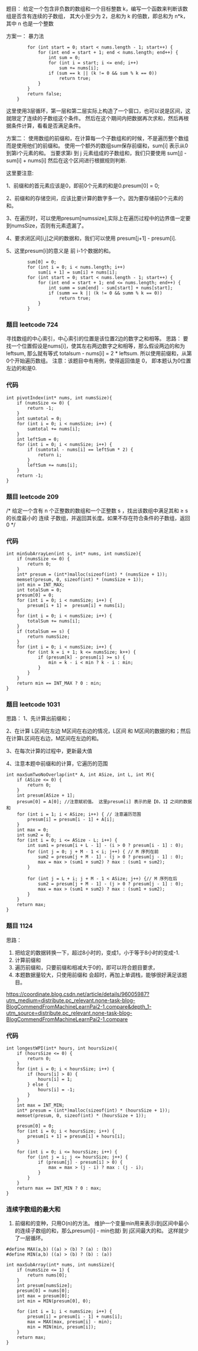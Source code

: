 题目：
给定一个包含非负数的数组和一个目标整数 k，编写一个函数来判断该数组是否含有连续的子数组，
其大小至少为 2，总和为 k 的倍数，即总和为 n*k，其中 n 也是一个整数

方案一： 暴力法
```
        for (int start = 0; start < nums.length - 1; start++) {
            for (int end = start + 1; end < nums.length; end++) {
                int sum = 0;
                for (int i = start; i <= end; i++)
                    sum += nums[i];
                if (sum == k || (k != 0 && sum % k == 0))
                    return true;
            }
        }
        return false;
    }
```

这里使用3层循环，第一层和第二层实际上构造了一个窗口，也可以说是区间，这就限定了连续的子数组这个条件。
然后在这个期间内把数据再次求和，然后再根据条件计算，看看是否满足条件。

方案二：
使用数组的前缀和，在计算每一个子数组和的时候，不是遍历整个数组而是使用他们的前缀和。
使用一个额外的数组sum保存前缀和，sum[i] 表示从0到第i个元素的和。
当要求第i 到 j 元素组成的子数组和，我们只要使用 sum[j] - sum[i] + nums[i]
然后在这个区间进行根据规则判断.

这里要注意:

1、前缀和的首元素应该是0，即前0个元素的和是0.presum[0] = 0;

2、前缀和的存储空间，应该比要计算的数字多一个。因为要存储前0个元素的和。

3、在遍历时，可以使用presum[numssize],实际上在遍历过程中的边界值一定要到numsSize，否则有元素遗漏了。

4、要求闭区间[i,j]之间的数据和，我们可以使用 presum[j+1] - presum[i].

5、这里presum[i]的意义是 前 i-1个数据的和。

```
        sum[0] = 0;
        for (int i = 0; i < nums.length; i++)
            sum[i + 1] = sum[i] + nums[i];
        for (int start = 0; start < nums.length - 1; start++) {
            for (int end = start + 1; end <= nums.length; end++) {
                int summ = sum[end] - sum[start] + nums[start];
                if (summ == k || (k != 0 && summ % k == 0))
                    return true;
            }
        }
```
### 题目 leetcode 724
寻找数组的中心索引，中心索引的位置是该位置2边的数字之和相等。
思路：
要找一个位置假设是nums[i]，使其左右两边数字之和相等，那么假设两边的和为 leftsum, 那么就有等式 totalsum - nums[i] = 2 * leftsum.
所以使用前缀和，从第0个开始遍历数组。
注意：该题目中有用例，使得返回值是 0， 即本题认为0位置左边的和是0.

### 代码
```
int pivotIndex(int* nums, int numsSize){
    if (numsSize <= 0) {
        return -1;
    }
    int sumtotal = 0;
    for (int i = 0; i < numsSize; i++) {
        sumtotal += nums[i];
    }
    int leftSum = 0;
    for (int i = 0; i < numsSize; i++) {
        if (sumtotal - nums[i] == leftSum * 2) {
            return i;
        }
        leftSum += nums[i];
    }
    return -1;
}
```

### 题目 leetcode 209
/*
给定一个含有 n 个正整数的数组和一个正整数 s ，找出该数组中满足其和 ≥ s 的长度最小的 连续 子数组，并返回其长度。如果不存在符合条件的子数组，返回 0
*/

### 代码
```
int minSubArrayLen(int s, int* nums, int numsSize){
    if (numsSize <= 0) {
        return 0;
    }
    int* presum = (int*)malloc(sizeof(int) * (numsSize + 1));
    memset(presum, 0, sizeof(int) * (numsSize + 1));
    int min = INT_MAX;
    int totalSum = 0;
    presum[0] = 0;
    for (int i = 0; i < numsSize; i++) {
        presum[i + 1] =  presum[i] + nums[i];
    }
    for (int i = 0; i < numsSize; i++) {
        totalSum += nums[i];
    }
    if (totalSum == s) {
        return numsSize;
    }
    for (int i = 0; i < numsSize; i++) {
        for (int k = i + 1; k <= numsSize; k++) {
            if (presum[k] - presum[i] >= s) {
                min = k - i < min ? k - i : min;
            }
        }
    }
    return min == INT_MAX ? 0 : min;
}
```

### 题目 leetcode 1031
思路：
1、先计算出前缀和；

2、在计算 L区间在左边 M区间在右边的情况，L区间 和 M区间的数据的和；然后在计算L区间在右边，M区间在左边的和。

3、在每次计算的过程中，更新最大值

4、注意本题中前缀和的计算，它遍历的范围

```
int maxSumTwoNoOverlap(int* A, int ASize, int L, int M){
    if (ASize <= 0) {
        return 0;
    }
    int presum[ASize + 1];
    presum[0] = A[0]; //注意赋初值。 这里presum[i] 表示的是【0，1】之间的数据和
    for (int i = 1; i < ASize; i++) { // 注意遍历范围
        presum[i] = presum[i - 1] + A[i];
    }
    int max = 0;
    int sum2 = 0;
    for (int i = 0; i <= ASize - L; i++) {
        int sum1 = presum[i + L - 1] - (i > 0 ? presum[i - 1] : 0);
        for (int j = 0; j + M - 1 < i; j++) { // M 序列在前
            sum2 = presum[j + M - 1] - (j > 0 ? presum[j - 1] : 0);
            max = max > (sum1 + sum2) ? max : (sum1 + sum2);
        }

        for (int j = L + i; j + M - 1 < ASize; j++) {// M 序列在后
            sum2 = presum[j + M - 1] - (j > 0 ? presum[j - 1] : 0);
            max = max > (sum1 + sum2) ? max : (sum1 + sum2);
        }
    }
    return max;
}
```

### 题目 1124
思路：
1. 把给定的数据转换一下，超过8小时的，变成1，小于等于8小时的变成-1.
2. 计算前缀和
3. 遍历前缀和，只要前缀和相减大于0的，即可以符合题目要求，
4. 本题数据量较大，只使用前缀和 会超时，再加上单调栈，能够很好满足该题目。

https://coordinate.blog.csdn.net/article/details/96005987?utm_medium=distribute.pc_relevant.none-task-blog-BlogCommendFromMachineLearnPai2-1.compare&depth_1-utm_source=distribute.pc_relevant.none-task-blog-BlogCommendFromMachineLearnPai2-1.compare

### 代码
```
int longestWPI(int* hours, int hoursSize){
    if (hoursSize <= 0) {
        return 0;
    }
    for (int i = 0; i < hoursSize; i++) {
        if (hours[i] > 8) {
            hours[i] = 1;
        } else {
            hours[i] = -1;
        }
    }
    int max = INT_MIN;
    int* presum = (int*)malloc(sizeof(int) * (hoursSize + 1));
    memset(presum, 0, sizeof(int) * (hoursSize + 1));

    presum[0] = 0;
    for (int i = 0; i < hoursSize; i++) {
        presum[i + 1] = presum[i] + hours[i];
    }

    for (int i = 0; i <= hoursSize; i++) {
        for (int j = i; j <= hoursSize; j++) {
            if (presum[j] - presum[i] > 0) {
                max = max > (j - i) ? max : (j - i);
            }
        }
    }
    return max == INT_MIN ? 0 : max;
}
```

### 连续字数组的最大和

1. 前缀和的变种，只用O(n)的方法。 维护一个变量min用来表示i到j区间中最小的连续子数组的和，那么presum[i] - min也就i 到 j区间最大的和。 这样就少了一层循环。
```
#define MAX(a,b) ((a) > (b) ? (a) : (b))
#define MIN(a,b) ((a) > (b) ? (b) : (a))

int maxSubArray(int* nums, int numsSize){
    if (numsSize <= 1) {
        return nums[0];
    }
    int presum[numsSize];
    presum[0] = nums[0];
    int max = presum[0];
    int min = MIN(presum[0], 0);

    for (int i = 1; i < numsSize; i++) {
        presum[i] = presum[i - 1] + nums[i];
        max = MAX(max, presum[i] - min);
        min = MIN(min, presum[i]);
    }
    return max;
}
```
